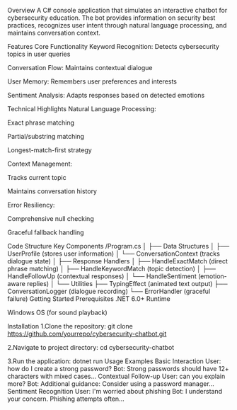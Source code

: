 Overview
A C# console application that simulates an interactive chatbot for cybersecurity education. The bot provides information on security best practices, recognizes user intent through natural language processing, and maintains conversation context.

Features
Core Functionality
Keyword Recognition: Detects cybersecurity topics in user queries

Conversation Flow: Maintains contextual dialogue

User Memory: Remembers user preferences and interests

Sentiment Analysis: Adapts responses based on detected emotions

Technical Highlights
Natural Language Processing:

Exact phrase matching

Partial/substring matching

Longest-match-first strategy

Context Management:

Tracks current topic

Maintains conversation history

Error Resiliency:

Comprehensive null checking

Graceful fallback handling

Code Structure
Key Components
/Program.cs
│
├── Data Structures
│   ├── UserProfile (stores user information)
│   └── ConversationContext (tracks dialogue state)
│
├── Response Handlers
│   ├── HandleExactMatch (direct phrase matching)
│   ├── HandleKeywordMatch (topic detection)
│   ├── HandleFollowUp (contextual responses)
│   └── HandleSentiment (emotion-aware replies)
│
└── Utilities
    ├── TypingEffect (animated text output)
    ├── ConversationLogger (dialogue recording)
    └── ErrorHandler (graceful failure)
Getting Started
Prerequisites
.NET 6.0+ Runtime

Windows OS (for sound playback)

Installation
1.Clone the repository:
  git clone https://github.com/yourrepo/cybersecurity-chatbot.git
  
2.Navigate to project directory:
 cd cybersecurity-chatbot
 
3.Run the application:
dotnet run
Usage Examples
Basic Interaction
User: how do I create a strong password?
Bot: Strong passwords should have 12+ characters with mixed cases...
Contextual Follow-up
User: can you explain more?
Bot: Additional guidance: Consider using a password manager...
Sentiment Recognition
User: I'm worried about phishing
Bot: I understand your concern. Phishing attempts often...
